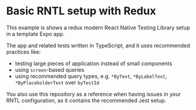 # Basic RNTL setup with Redux

This example is shows a redux modern React Native Testing Library setup in a template Expo app.

The app and related tests written in TypeScript, and it uses recommended practices like:

- testing large pieces of application instead of small components
- using `screen`-based queries
- using recommended query types, e.g. `*ByText`, `*ByLabelText`, `*ByPlaceholderText` over `byTestId`

You also use this repository as a reference when having issues in your RNTL configuration, as it contains the recommended Jest setup.
